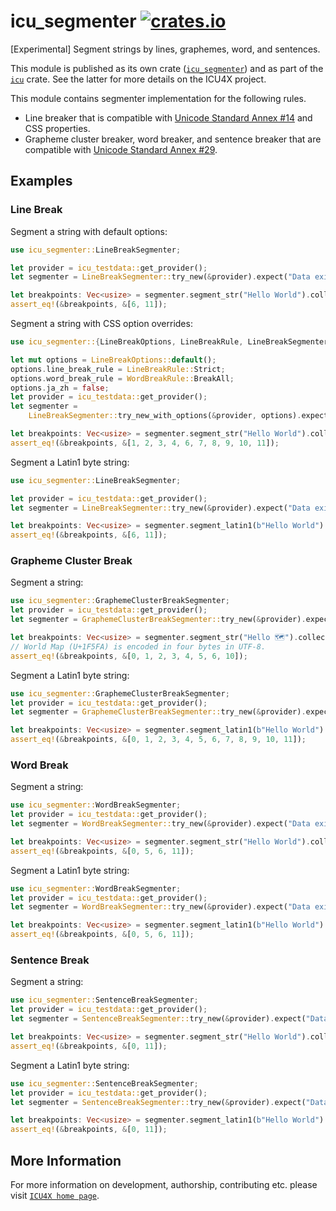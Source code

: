 # icu_segmenter [![crates.io](https://img.shields.io/crates/v/icu_segmenter)](https://crates.io/crates/icu_segmenter)

\[Experimental\] Segment strings by lines, graphemes, word, and sentences.

This module is published as its own crate ([`icu_segmenter`](https://docs.rs/icu_segmenter/latest/icu_segmenter/))
and as part of the [`icu`](https://docs.rs/icu/latest/icu/) crate. See the latter for more details on the ICU4X project.

This module contains segmenter implementation for the following rules.

- Line breaker that is compatible with [Unicode Standard Annex #14][UAX14] and CSS properties.
- Grapheme cluster breaker, word breaker, and sentence breaker that are compatible with
  [Unicode Standard Annex #29][UAX29].

[UAX14]: https://www.unicode.org/reports/tr14/
[UAX29]: https://www.unicode.org/reports/tr29/

## Examples

### Line Break

Segment a string with default options:

```rust
use icu_segmenter::LineBreakSegmenter;

let provider = icu_testdata::get_provider();
let segmenter = LineBreakSegmenter::try_new(&provider).expect("Data exists");

let breakpoints: Vec<usize> = segmenter.segment_str("Hello World").collect();
assert_eq!(&breakpoints, &[6, 11]);
```

Segment a string with CSS option overrides:

```rust
use icu_segmenter::{LineBreakOptions, LineBreakRule, LineBreakSegmenter, WordBreakRule};

let mut options = LineBreakOptions::default();
options.line_break_rule = LineBreakRule::Strict;
options.word_break_rule = WordBreakRule::BreakAll;
options.ja_zh = false;
let provider = icu_testdata::get_provider();
let segmenter =
    LineBreakSegmenter::try_new_with_options(&provider, options).expect("Data exists");

let breakpoints: Vec<usize> = segmenter.segment_str("Hello World").collect();
assert_eq!(&breakpoints, &[1, 2, 3, 4, 6, 7, 8, 9, 10, 11]);
```

Segment a Latin1 byte string:

```rust
use icu_segmenter::LineBreakSegmenter;

let provider = icu_testdata::get_provider();
let segmenter = LineBreakSegmenter::try_new(&provider).expect("Data exists");

let breakpoints: Vec<usize> = segmenter.segment_latin1(b"Hello World").collect();
assert_eq!(&breakpoints, &[6, 11]);
```

### Grapheme Cluster Break

Segment a string:

```rust
use icu_segmenter::GraphemeClusterBreakSegmenter;
let provider = icu_testdata::get_provider();
let segmenter = GraphemeClusterBreakSegmenter::try_new(&provider).expect("Data exists");

let breakpoints: Vec<usize> = segmenter.segment_str("Hello 🗺").collect();
// World Map (U+1F5FA) is encoded in four bytes in UTF-8.
assert_eq!(&breakpoints, &[0, 1, 2, 3, 4, 5, 6, 10]);
```

Segment a Latin1 byte string:

```rust
use icu_segmenter::GraphemeClusterBreakSegmenter;
let provider = icu_testdata::get_provider();
let segmenter = GraphemeClusterBreakSegmenter::try_new(&provider).expect("Data exists");

let breakpoints: Vec<usize> = segmenter.segment_latin1(b"Hello World").collect();
assert_eq!(&breakpoints, &[0, 1, 2, 3, 4, 5, 6, 7, 8, 9, 10, 11]);
```

### Word Break

Segment a string:

```rust
use icu_segmenter::WordBreakSegmenter;
let provider = icu_testdata::get_provider();
let segmenter = WordBreakSegmenter::try_new(&provider).expect("Data exists");

let breakpoints: Vec<usize> = segmenter.segment_str("Hello World").collect();
assert_eq!(&breakpoints, &[0, 5, 6, 11]);
```

Segment a Latin1 byte string:

```rust
use icu_segmenter::WordBreakSegmenter;
let provider = icu_testdata::get_provider();
let segmenter = WordBreakSegmenter::try_new(&provider).expect("Data exists");

let breakpoints: Vec<usize> = segmenter.segment_latin1(b"Hello World").collect();
assert_eq!(&breakpoints, &[0, 5, 6, 11]);
```

### Sentence Break

Segment a string:

```rust
use icu_segmenter::SentenceBreakSegmenter;
let provider = icu_testdata::get_provider();
let segmenter = SentenceBreakSegmenter::try_new(&provider).expect("Data exists");

let breakpoints: Vec<usize> = segmenter.segment_str("Hello World").collect();
assert_eq!(&breakpoints, &[0, 11]);
```

Segment a Latin1 byte string:

```rust
use icu_segmenter::SentenceBreakSegmenter;
let provider = icu_testdata::get_provider();
let segmenter = SentenceBreakSegmenter::try_new(&provider).expect("Data exists");

let breakpoints: Vec<usize> = segmenter.segment_latin1(b"Hello World").collect();
assert_eq!(&breakpoints, &[0, 11]);
```

## More Information

For more information on development, authorship, contributing etc. please visit [`ICU4X home page`](https://github.com/unicode-org/icu4x).
